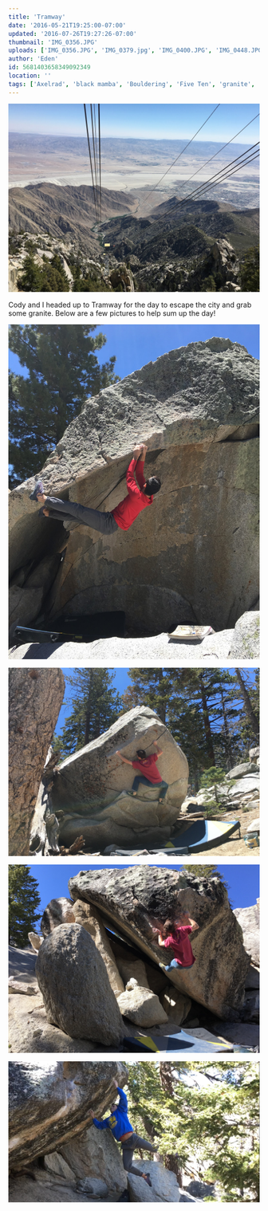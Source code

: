 ```yaml
---
title: 'Tramway'
date: '2016-05-21T19:25:00-07:00'
updated: '2016-07-26T19:27:26-07:00'
thumbnail: 'IMG_0356.JPG'
uploads: ['IMG_0356.JPG', 'IMG_0379.jpg', 'IMG_0400.JPG', 'IMG_0448.JPG', 'IMG_0451.jpg']
author: 'Eden'
id: 5681403658349092349
location: ''
tags: ['Axelrad', 'black mamba', 'Bouldering', 'Five Ten', 'granite', 'Tramway']
---
```


![](uploads/IMG_0356.JPG)

Cody and I headed up to Tramway for the day to escape the city and grab some granite. Below are a few pictures to help sum up the day!

![Standing on the Head of the Dragon](uploads/IMG_0379.jpg)

![Cody making his way up Crouching Tiger, Hidden Dragon (V7)](uploads/IMG_0400.JPG)

![Cody working out the moves on Steep Sharma Arete (V10)](uploads/IMG_0448.JPG)

![Me, dialing in the the upper crux of Black Mamba (V12)](uploads/IMG_0451.jpg)
